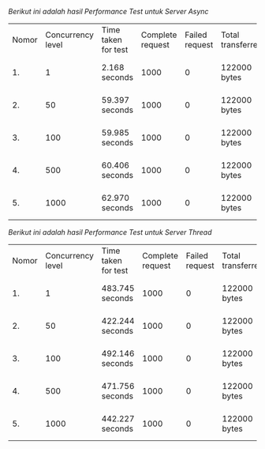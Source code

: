  *Berikut ini adalah hasil Performance Test untuk Server Async*
 <table>
 	  <tr>
 		  <td> Nomor </td>
 		  <td> Concurrency level </td>
      <td> Time taken for test </td>
      <td> Complete request </td>
      <td> Failed request </td>
      <td> Total transferred </td>
      <td> Request per second </td>
      <td> Time per request </td>
      <td> Transfer rate </td>
 	  </tr>
 	  <tr>
 		  <td> 1. </td>
      <td> 1 </td>
 		  <td> 2.168 seconds </td>
      <td> 1000 </td>
      <td> 0 </td>
      <td> 122000 bytes </td>
      <td> 461.26 [#/sec] (mean) </td>
      <td> 2.168  [ms] </td>
      <td> 54.95 [Kbytes/sec] </td>
 	  </tr>
    <tr>
      <td> 2. </td>
      <td> 50 </td>
      <td> 59.397 seconds </td>
      <td> 1000 </td>
      <td> 0 </td>
      <td> 122000 bytes </td>
      <td> 16.84 [#/sec] (mean)</td>
      <td> 59.397 [ms] </td>
      <td> 2.01 [Kbytes/sec] </td>
    </tr>
     <tr>
      <td> 3.  </td>
      <td> 100 </td>
      <td> 59.985 seconds </td>
      <td> 1000 </td>
      <td> 0 </td>
      <td> 122000 bytes</td>
      <td> 16.84 [#/sec] (mean) </td>
      <td> 59.397 [ms] </td>
      <td>  2.01 [Kbytes/sec] </td>
    </tr>
     <tr>
      <td> 4.  </td>
      <td> 500 </td>
      <td> 60.406 seconds </td>
      <td> 1000 </td>
      <td> 0 </td>
      <td> 122000 bytes</td>
      <td> 16.55  [#/sec] (mean) </td>
      <td> 60.406   [ms] </td>
      <td>  1.97  [Kbytes/sec] </td>
    </tr>
      <tr>
      <td> 5.  </td>
      <td> 1000 </td>
      <td>  62.970  seconds </td>
      <td> 1000 </td>
      <td> 0 </td>
      <td> 122000 bytes</td>
      <td> 15.88   [#/sec] (mean) </td>
      <td> 62.970    [ms] </td>
      <td>  1.89   [Kbytes/sec] </td>
    </tr>
   </table>
   
   *Berikut ini adalah hasil Performance Test untuk Server Thread*
 <table>
 	  <tr>
 		  <td> Nomor </td>
 		  <td> Concurrency level </td>
      <td> Time taken for test </td>
      <td> Complete request </td>
      <td> Failed request </td>
      <td> Total transferred </td>
      <td> Request per second </td>
      <td> Time per request </td>
      <td> Transfer rate </td>
 	  </tr>
 	  <tr>
 		  <td> 1. </td>
      <td> 1 </td>
 		  <td>  483.745 seconds </td>
      <td> 1000 </td>
      <td> 0 </td>
      <td>  122000 bytes </td>
      <td> 2.07 [#/sec] (mean) </td>
      <td> 483.745 [ms] </td>
      <td> 0.25 [Kbytes/sec] </td>
 	  </tr>
    <tr>
      <td> 2. </td>
      <td> 50 </td>
      <td> 422.244 seconds </td>
      <td> 1000 </td>
      <td> 0 </td>
      <td> 122000 bytes </td>
      <td> 2.37 [#/sec] (mean)</td>
      <td> 422.244 [ms] </td>
      <td> 0.28  [Kbytes/sec] </td>
    </tr>
     <tr>
      <td> 3.  </td>
      <td> 100 </td>
      <td> 492.146 seconds </td>
      <td> 1000 </td>
      <td> 0 </td>
      <td> 122000 bytes</td>
      <td> 2.03  [#/sec] (mean) </td>
      <td> 492.146 [ms] </td>
      <td>  0.24  [Kbytes/sec] </td>
    </tr>
     <tr>
      <td> 4.  </td>
      <td> 500 </td>
      <td> 471.756 seconds </td>
      <td> 1000 </td>
      <td> 0 </td>
      <td> 122000 bytes</td>
      <td> 2.12   [#/sec] (mean) </td>
      <td> 471.756 [ms] </td>
      <td> 0.25 [Kbytes/sec] </td>
    </tr>
      <tr>
      <td> 5.  </td>
      <td> 1000 </td>
      <td> 442.227 seconds </td>
      <td> 1000 </td>
      <td> 0 </td>
      <td> 122000 bytes</td>
      <td> 2.26 [#/sec] (mean) </td>
      <td> 442.227 [ms] </td>
      <td> 0.27 [Kbytes/sec] </td>
    </tr>
   </table>
